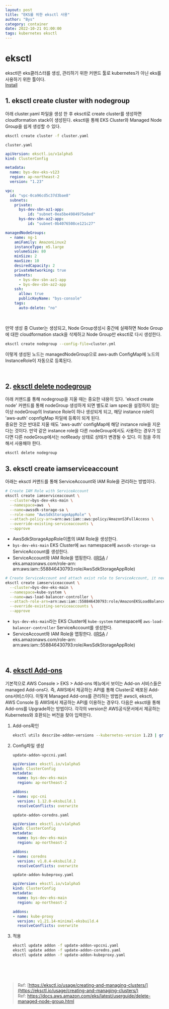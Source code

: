 ```yaml
---
layout: post
title: "EKS를 위한 eksctl 사용"
author: "Bys"
category: container
date: 2022-10-21 01:00:00
tags: kubernetes eksctl
---
```


# eksctl

eksctl은 eks클러스터를 생성, 관리하기 위한 커맨드 툴로 kubernetes가 아닌 eks를 사용하기 위한 툴이다.   
[Install](https://docs.aws.amazon.com/eks/latest/userguide/eksctl.html)


## 1. eksctl create cluster with nodegroup
아래 cluster.yaml 파일을 생성 한 후 eksctl로 create cluster를 생성하면 cloudformation stack이 생성된다. eksctl을 통해 EKS Cluster와 Managed Node Group을 쉽게 생성할 수 있다. 

```bash
eksctl create cluster -f cluster.yaml
```
`cluster.yaml`
```yaml
apiVersion: eksctl.io/v1alpha5
kind: ClusterConfig

metadata:
  name: bys-dev-eks-v123
  region: ap-northeast-2
  version: "1.23"

vpc:
  id: "vpc-0ca96cd5c37d3bae8"
  subnets:
    private:
      bys-dev-sbn-az1-app:
          id: "subnet-0ea5be4984975e8ed"
      bys-dev-sbn-az2-app:
          id: "subnet-0b4076508ce121c27"

managedNodeGroups:
  - name: ng-1
    amiFamily: AmazonLinux2
    instanceType: m5.large
    volumeSize: 80
    minSize: 2
    maxSize: 10
    desiredCapacity: 2
    privateNetworking: true
    subnets:
      - bys-dev-sbn-az1-app
      - bys-dev-sbn-az2-app
    ssh:
      allow: true
      publicKeyName: "bys-console"
    tags:
      auto-delete: "no"
```
<br>

만약 생성 중 Cluster는 생성되고, Node Group생성시 중간에 실패하면 Node Group에 대한 cloudformation stack을 삭제하고 Node Group만 eksctl로 다시 생성한다.  
```bash
eksctl create nodegroup --config-file=cluster.yml
```
이렇게 생성된 노드는 managedNodeGroup으로 aws-auth ConfigMap에 노드의 InstanceRole이 자동으로 등록된다. 

<br>

## 2. [eksctl delete nodegroup](https://docs.aws.amazon.com/eks/latest/userguide/delete-managed-node-group.html)  
아래 커맨드를 통해 nodegroup을 지울 때는 중요한 내용이 있다. 'eksctl create node' 커맨드를 통해 nodeGroup 생성하게 되면 별도로 iam spec을 설정하지 않는 이상 nodeGroup의 Instance Role이 하나 생성되게 되고, 해당 instance role이 'aws-auth' copnfigMap 파일에 등록이 되게 된다.  
중요한 것은 반대로 지울 때도 'aws-auth' configMap에 해당 instance role을 지운다는 것이다. 만약 같은 instance role을 다른 nodeGroup에서도 사용하는 경우가 있다면 다른 nodeGroup에서는 notReady 상태로 상태가 변경될 수 있다. 이 점을 주의해서 사용해야 한다.  

```bash
eksctl delete nodegroup
```

## 3. eksctl create iamserviceaccount
아래는 eksctl 커맨드를 통해 ServiceAccount와 IAM Role을 관리하는 방법이다.  

```bash
# Create IAM Role with ServiceAccount
eksctl create iamserviceaccount \
  --cluster=bys-dev-eks-main \
  --namespace=aws  \
  --name=awssdk-storage-sa \
  --role-name "AwsSdkStorageAppRole" \
  --attach-policy-arn=arn:aws:iam::aws:policy/AmazonS3FullAccess \
  --override-existing-serviceaccounts \
  --approve
```
- AwsSdkStorageAppRole이름의 IAM Role을 생성한다.
- `bys-dev-eks-main` EKS Cluster에 `aws` namespace에 `awssdk-storage-sa` ServiceAccount를 생성한다. 
- ServiceAccount와 IAM Role을 맵핑한다. ([IRSA](https://docs.aws.amazon.com/eks/latest/userguide/iam-roles-for-service-accounts.html) / eks.amazonaws.com/role-arn: arn:aws:iam::558846430793:role/AwsSdkStorageAppRole) 


```bash
# Create ServiceAccount and attach exist role to ServiceAccount, it need to add trust relationship manually.
eksctl create iamserviceaccount \
  --cluster=bys-dev-eks-main \
  --namespace=kube-system \
  --name=aws-load-balancer-controller \
  --attach-role-arn=arn:aws:iam::558846430793:role/AmazonEKSLoadBalancerControllerRole \
  --override-existing-serviceaccounts \
  --approve
```
- `bys-dev-eks-main`라는 EKS Cluster에 `kube-system` namespace에 `aws-load-balancer-controller` ServiceAccount를 생성한다. 
- ServiceAccount와 IAM Role을 맵핑한다. ([IRSA](https://docs.aws.amazon.com/eks/latest/userguide/iam-roles-for-service-accounts.html) / eks.amazonaws.com/role-arn: arn:aws:iam::558846430793:role/AwsSdkStorageAppRole) 

<br>

## 4. [eksctl Add-ons](https://docs.aws.amazon.com/eks/latest/userguide/managing-add-ons.html)
기본적으로 AWS Console > EKS > Add-ons 메뉴에서 보이는 Add-on 서비스들은 managed Add-ons다. 즉, AWS에서 제공하는 API를 통해 Cluster로 배포된 Add-ons서비스이다. 이렇게 Managed Add-ons를 관리하는 방법은 awscli, eksctl, AWS Console 등 AWS에서 제공하는 API를 이용하는 경우다. 
다음은 eksctl을 통해 Add-ons를 Upgrade하는 방법이다. 각각의 version은 AWS공식문서에서 제공하는 Kubernetes와 호환되는 버전을 찾아 입력한다. 

1. Add-ons확인
    ```bash
    eksctl utils describe-addon-versions --kubernetes-version 1.23 | grep AddonName
    ```

2. Config파일 생성  

    `update-addon-vpccni.yaml`
    ```yaml
    apiVersion: eksctl.io/v1alpha5
    kind: ClusterConfig
    metadata:
      name: bys-dev-eks-main
      region: ap-northeast-2

    addons:
    - name: vpc-cni
      version: 1.12.0-eksbuild.1
      resolveConflicts: overwrite
    ```

    `update-addon-coredns.yaml`
    ```yaml
    apiVersion: eksctl.io/v1alpha5
    kind: ClusterConfig
    metadata:
      name: bys-dev-eks-main
      region: ap-northeast-2

    addons:
    - name: coredns
      version: v1.8.4-eksbuild.2
      resolveConflicts: overwrite
    ```

    `update-addon-kubeproxy.yaml`
    ```yaml
    apiVersion: eksctl.io/v1alpha5
    kind: ClusterConfig
    metadata:
      name: bys-dev-eks-main
      region: ap-northeast-2

    addons:
    - name: kube-proxy
      version: v1.21.14-minimal-eksbuild.4			
      resolveConflicts: overwrite
    ```

3. 적용
    ```bash
    eksctl update addon -f update-addon-vpccni.yaml
    eksctl update addon -f update-addon-coredns.yaml
    eksctl update addon -f update-addon-kubeproxy.yaml
    ```


<br><br><br>

> Ref: [https://eksctl.io/usage/creating-and-managing-clusters/](https://eksctl.io/usage/creating-and-managing-clusters/)  
> Ref: https://docs.aws.amazon.com/eks/latest/userguide/delete-managed-node-group.html